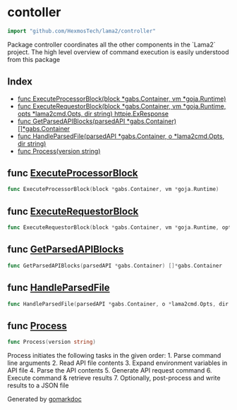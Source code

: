 <!-- Code generated by gomarkdoc. DO NOT EDIT -->

# contoller

```go
import "github.com/HexmosTech/lama2/controller"
```

Package controller coordinates all the other components in the \`Lama2\` project. The high level overview of command execution is easily understood from this package

## Index

- [func ExecuteProcessorBlock(block *gabs.Container, vm *goja.Runtime)](<#func-executeprocessorblock>)
- [func ExecuteRequestorBlock(block *gabs.Container, vm *goja.Runtime, opts *lama2cmd.Opts, dir string) httpie.ExResponse](<#func-executerequestorblock>)
- [func GetParsedAPIBlocks(parsedAPI *gabs.Container) []*gabs.Container](<#func-getparsedapiblocks>)
- [func HandleParsedFile(parsedAPI *gabs.Container, o *lama2cmd.Opts, dir string)](<#func-handleparsedfile>)
- [func Process(version string)](<#func-process>)


## func [ExecuteProcessorBlock](<https://github.com/HexmosTech/Lama2/blob/master/controller/controller.go#L29>)

```go
func ExecuteProcessorBlock(block *gabs.Container, vm *goja.Runtime)
```

## func [ExecuteRequestorBlock](<https://github.com/HexmosTech/Lama2/blob/master/controller/controller.go#L36>)

```go
func ExecuteRequestorBlock(block *gabs.Container, vm *goja.Runtime, opts *lama2cmd.Opts, dir string) httpie.ExResponse
```

## func [GetParsedAPIBlocks](<https://github.com/HexmosTech/Lama2/blob/master/controller/controller.go#L25>)

```go
func GetParsedAPIBlocks(parsedAPI *gabs.Container) []*gabs.Container
```

## func [HandleParsedFile](<https://github.com/HexmosTech/Lama2/blob/master/controller/controller.go#L53>)

```go
func HandleParsedFile(parsedAPI *gabs.Container, o *lama2cmd.Opts, dir string)
```

## func [Process](<https://github.com/HexmosTech/Lama2/blob/master/controller/controller.go#L80>)

```go
func Process(version string)
```

Process initiates the following tasks in the given order: 1. Parse command line arguments 2. Read API file contents 3. Expand environment variables in API file 4. Parse the API contents 5. Generate API request command 6. Execute command & retrieve results 7. Optionally, post\-process and write results to a JSON file



Generated by [gomarkdoc](<https://github.com/princjef/gomarkdoc>)
